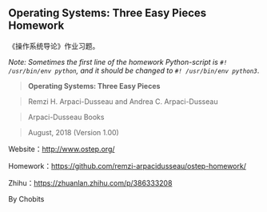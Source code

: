 ## Operating Systems: Three Easy Pieces Homework

《操作系统导论》作业习题。

*Note: Sometimes the first line of the homework Python-script is `#! /usr/bin/env python`, and it should be changed to `#! /usr/bin/env python3`*.

> **Operating Systems: Three Easy Pieces**

> Remzi H. Arpaci-Dusseau and Andrea C. Arpaci-Dusseau

> Arpaci-Dusseau Books

> August, 2018 (Version 1.00)

Website：http://www.ostep.org/

Homework：https://github.com/remzi-arpacidusseau/ostep-homework/

Zhihu：https://zhuanlan.zhihu.com/p/386333208

By Chobits
